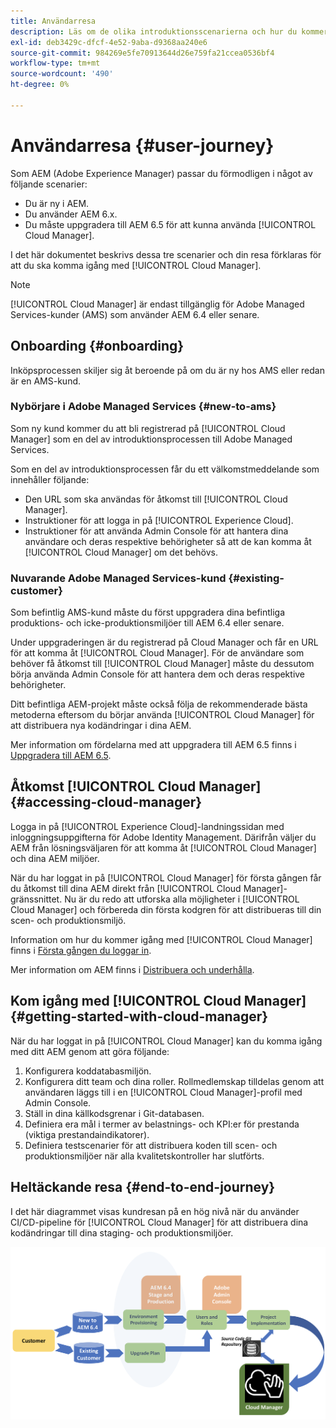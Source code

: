 ```yaml
---
title: Användarresa
description: Läs om de olika introduktionsscenarierna och hur du kommer igång med Cloud Manager.
exl-id: deb3429c-dfcf-4e52-9aba-d9368aa240e6
source-git-commit: 984269e5fe70913644d26e759fa21ccea0536bf4
workflow-type: tm+mt
source-wordcount: '490'
ht-degree: 0%

---
```



# Användarresa {#user-journey}

Som AEM (Adobe Experience Manager) passar du förmodligen i något av följande scenarier:

* Du är ny i AEM.
* Du använder AEM 6.x.
* Du måste uppgradera till AEM 6.5 för att kunna använda [!UICONTROL Cloud Manager].

I det här dokumentet beskrivs dessa tre scenarier och din resa förklaras för att du ska komma igång med [!UICONTROL Cloud Manager].

>[!NOTE]
>
>[!UICONTROL Cloud Manager] är endast tillgänglig för Adobe Managed Services-kunder (AMS) som använder AEM 6.4 eller senare.

## Onboarding {#onboarding}

Inköpsprocessen skiljer sig åt beroende på om du är ny hos AMS eller redan är en AMS-kund.

### Nybörjare i Adobe Managed Services {#new-to-ams}

Som ny kund kommer du att bli registrerad på [!UICONTROL Cloud Manager] som en del av introduktionsprocessen till Adobe Managed Services.

Som en del av introduktionsprocessen får du ett välkomstmeddelande som innehåller följande:

* Den URL som ska användas för åtkomst till [!UICONTROL Cloud Manager].
* Instruktioner för att logga in på [!UICONTROL Experience Cloud].
* Instruktioner för att använda Admin Console för att hantera dina användare och deras respektive behörigheter så att de kan komma åt [!UICONTROL Cloud Manager] om det behövs.

### Nuvarande Adobe Managed Services-kund {#existing-customer}

Som befintlig AMS-kund måste du först uppgradera dina befintliga produktions- och icke-produktionsmiljöer till AEM 6.4 eller senare.

Under uppgraderingen är du registrerad på Cloud Manager och får en URL för att komma åt [!UICONTROL Cloud Manager]. För de användare som behöver få åtkomst till [!UICONTROL Cloud Manager] måste du dessutom börja använda Admin Console för att hantera dem och deras respektive behörigheter.

Ditt befintliga AEM-projekt måste också följa de rekommenderade bästa metoderna eftersom du börjar använda [!UICONTROL Cloud Manager] för att distribuera nya kodändringar i dina AEM.

Mer information om fördelarna med att uppgradera till AEM 6.5 finns i [Uppgradera till AEM 6.5](https://experienceleague.adobe.com/en/docs/experience-manager-65/content/implementing/deploying/upgrading/upgrade).

## Åtkomst [!UICONTROL Cloud Manager] {#accessing-cloud-manager}

Logga in på [!UICONTROL Experience Cloud]-landningssidan med inloggningsuppgifterna för Adobe Identity Management. Därifrån väljer du AEM från lösningsväljaren för att komma åt [!UICONTROL Cloud Manager] och dina AEM miljöer.

När du har loggat in på [!UICONTROL Cloud Manager] för första gången får du åtkomst till dina AEM direkt från [!UICONTROL Cloud Manager]-gränssnittet. Nu är du redo att utforska alla möjligheter i [!UICONTROL Cloud Manager] och förbereda din första kodgren för att distribueras till din scen- och produktionsmiljö.

Information om hur du kommer igång med [!UICONTROL Cloud Manager] finns i [Första gången du loggar in](/help/getting-started/first-time-login.md).

Mer information om AEM finns i [Distribuera och underhålla](https://experienceleague.adobe.com/en/docs/experience-manager-65/content/implementing/deploying/deploying/deploy).

## Kom igång med [!UICONTROL Cloud Manager] {#getting-started-with-cloud-manager}

När du har loggat in på [!UICONTROL Cloud Manager] kan du komma igång med ditt AEM genom att göra följande:

1. Konfigurera koddatabasmiljön.
1. Konfigurera ditt team och dina roller. Rollmedlemskap tilldelas genom att användaren läggs till i en [!UICONTROL Cloud Manager]-profil med Admin Console.
1. Ställ in dina källkodsgrenar i Git-databasen.
1. Definiera era mål i termer av belastnings- och KPI:er för prestanda (viktiga prestandaindikatorer).
1. Definiera testscenarier för att distribuera koden till scen- och produktionsmiljöer när alla kvalitetskontroller har slutförts.

## Heltäckande resa {#end-to-end-journey}

I det här diagrammet visas kundresan på en hög nivå när du använder CI/CD-pipeline för [!UICONTROL Cloud Manager] för att distribuera dina kodändringar till dina staging- och produktionsmiljöer.

![Heltäckande resa](/help/assets/screen_shot_2018-05-15at124004pm.png)
